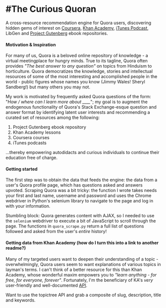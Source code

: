 #The Curious Quoran
==============

A cross-resource recommendation engine for Quora users, discovering hidden gems of interest on [Coursera](coursera.org), [Khan Academy](https://www.khanacademy.org/), [iTunes Podcast](https://www.apple.com/itunes/podcasts/discover/), LibGen and [Project Gutenberg](https://www.gutenberg.org/) ebook repositories.


#### Motivation & Inspiration


For many of us, Quora is a beloved online repository of knowledge - a virtual meetingplace for hungry minds. True to its tagline, Quora often provides *"The best answer to any question"* on topics from Hinduism to horticulture. Quora democratizes the knowledge, stories and intellectual resources of some of the most interesting and accomplished people in the world - public figures whose names you know (Jimmy Wales! Sheryl Sandberg!) but many others you may not.

My work is motivated by frequently asked Quora questions of the form: "*How / where can I learn more about ____*"; my goal is to augment the endogenous functionality of Quora's Stack Exchange-esque question and answer format by identifying latent user interests and recommending a curated set of resources among the following: 

1. Project Gutenberg ebook repository
2. Khan Academy lessons
3. Coursera courses
4. iTunes podcasts

...thereby empowering autodidacts and curious individuals to continue their education free of charge.


#### Getting started

The first step was to obtain the data that feeds the engine: the data from a user's Quora profile page, which has questions asked and answers upvoted. Scraping Quora was a bit tricky: the function I wrote takes needs your first and last name, username and password and uses the Chrome webdriver in Python's selenium library to navigate to the page and log in with your information. 

Stumbling block: Quora generates content with AJAX, so I needed to use the `selenium` webdriver to execute a bit of JavaScript to scroll through the page. The functions in `quora_scrape.py` return a full list of questions followed and asked from the user's *entire* history!


#### Getting data from Khan Academy  (how do I turn this into a link to another readme?)

Many of my targeted users want to deepen their understanding of a topic - overwhelmingly, Quora users seem to want explanations of various topics in layman's terms. I can't think of a better resource for this than Khan Academy, whose wonderful maxim empowers you to *"learn anything - for free, for everyone, forever"*. Fortunately, I'm the beneficiary of KA's *very* user-friendly and well-documented [API](http://api-explorer.khanacademy.org/).

Want to use the topictree API and grab a composite of slug, description, title and keywords.



